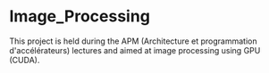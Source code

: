 # Image_Processing
This project is held during the APM (Architecture et programmation d'accélérateurs) lectures and aimed at image processing using GPU (CUDA).

